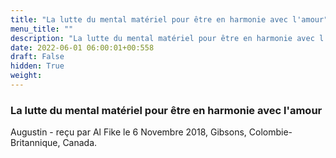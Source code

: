 ```yaml
---
title: "La lutte du mental matériel pour être en harmonie avec l'amour"
menu_title: ""
description: "La lutte du mental matériel pour être en harmonie avec l'amour"
date: 2022-06-01 06:00:01+00:558
draft: False
hidden: True
weight:
---
```

### La lutte du mental matériel pour être en harmonie avec l'amour

Augustin - reçu par Al Fike le 6 Novembre 2018, Gibsons, Colombie-Britannique, Canada.



